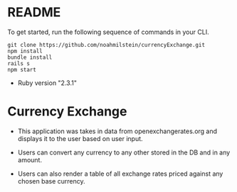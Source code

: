 # README

To get started, run the following sequence of commands in your CLI.

```
git clone https://github.com/noahmilstein/currencyExchange.git
npm install
bundle install
rails s
npm start
```

* Ruby version "2.3.1"

# Currency Exchange

* This application was takes in data from openexchangerates.org and displays it to the user based on user input.

* Users can convert any currency to any other stored in the DB and in any amount.

* Users can also render a table of all exchange rates priced against any chosen base currency.
